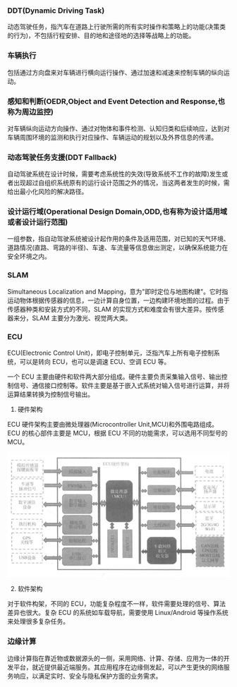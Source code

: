 
### DDT(Dynamic Driving Task)

动态驾驶任务，指汽车在道路上行驶所需的所有实时操作和策略上的功能(决策类的行为)，不包括行程安排、目的地和途径地的选择等战略上的功能。

### 车辆执行

包括通过方向盘来对车辆进行横向运行操作、通过加速和减速来控制车辆的纵向运动。

### 感知和判断(OEDR,Object and Event Detection and Response,也称为周边监控)

对车辆纵向运动方向操作、通过对物体和事件检测、认知归类和后续响应，达到对车辆周围环境的监测和执行对应操作、车辆运动的规划以及外界信息的传递。

### 动态驾驶任务支援(DDT Fallback)

自动驾驶系统在设计时候，需要考虑系统性的失效(导致系统不工作的故障)发生或者出现超过自组织系统原有的运行设计范围之外的情况，当这两者发生的时候，需给出最小化风险的解决路径。

### 设计运行域(Operational Design Domain,ODD,也有称为设计适用域或者设计运行范围)

一组参数，指自动驾驶系统被设计起作用的条件及适用范围，对已知的天气环境、道路情况(直路、弯路的半径)、车速、车流量等信息做出测定，以确保系统能力在安全环境之内。

### SLAM

Simultaneous Localization and Mapping，意为"即时定位与地图构建"。它时指运动物体根据传感器的信息，一边计算自身位置，一边构建环境地图的过程。由于传感器种类和安装方式的不同，SLAM 的实现方式和难度会有很大差异。按传感器来分，SLAM 主要分为激光、视觉两大类。

### ECU

ECU(Electronic Control Unit)，即电子控制单元，泛指汽车上所有电子控制系统，可以是转向 ECU，也可以是调速 ECU、空调 ECU 等。

一个 ECU 主要由硬件和软件两大部分组成。硬件主要负责采集输入信号、输出控制信号、通信接口控制等。软件主要是基于嵌入式系统对输入信号进行运算，并将运算结果转换为控制信号输出。

1) 硬件架构

ECU 硬件架构主要由微处理器(Microcontroller Unit,MCU)和外围电路组成。ECU 的核心部件主要是 MCU，根据 ECU 不同的功能需求，可以选用不同型号的 MCU。

![典型汽车导航硬件架构](img/典型汽车导航硬件架构.png)

2) 软件架构

对于软件构架，不同的 ECU，功能复杂程度不一样，软件需要处理的信号、算法差异也很大。复杂 ECU 的系统如车载导航，需要使用 Linux/Android 等操作系统来处理很多复杂任务。

### 边缘计算

边缘计算指在靠近物或数据源头的一侧，采用网络、计算、存储、应用为一体的开发平台，就近提供最近端服务。其应用程序在边缘侧发起，可以产生更快的网络服务响应，以满足实时、安全与隐私保护方面的业务需求。